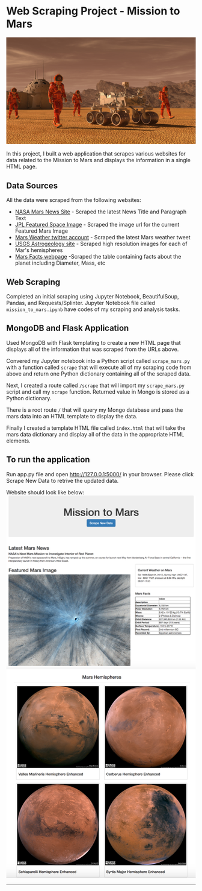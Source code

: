 # Web Scraping Project - Mission to Mars

![mission_to_mars](Images/mission_to_mars.png)

In this project, I built a web application that scrapes various websites for data related to the Mission to Mars and displays the information in a single HTML page. 

## Data Sources
All the data were scraped from the following websites:

* [NASA Mars News Site](https://mars.nasa.gov/news/) - Scraped the latest News Title and Paragraph Text
* [JPL Featured Space Image](https://www.jpl.nasa.gov/spaceimages/?search=&category=Mars) - Scraped the image url for the current Featured Mars Image
* [Mars Weather twitter account](https://twitter.com/marswxreport?lang=en) - Scraped the latest Mars weather tweet
* [USGS Astrogeology site](https://astrogeology.usgs.gov/search/results?q=hemisphere+enhanced&k1=target&v1=Mars) - Scraped high resolution images for each of Mar's hemispheres
* [Mars Facts webpage](https://space-facts.com/mars/) -Scraped the table containing facts about the planet including Diameter, Mass, etc 

## Web Scraping
Completed an initial scraping using Jupyter Notebook, BeautifulSoup, Pandas, and Requests/Splinter.
Jupyter Notebook file called `mission_to_mars.ipynb` have codes of my scraping and analysis tasks. 

## MongoDB and Flask Application

Used MongoDB with Flask templating to create a new HTML page that displays all of the information that was scraped from the URLs above.

Convered my Jupyter notebook into a Python script called `scrape_mars.py` with a function called `scrape` that will execute all of my scraping code from above and return one Python dictionary containing all of the scraped data.

Next, I created a route called `/scrape` that will import my `scrape_mars.py` script and call my `scrape` function. Returned value in Mongo is stored as a Python dictionary.

There is a root route `/` that will query my Mongo database and pass the mars data into an HTML template to display the data.

Finally I created a template HTML file called `index.html` that will take the mars data dictionary and display all of the data in the appropriate HTML elements. 

## To run the application
Run app.py file and open http://127.0.0.1:5000/ in your browser. Please click Scrape New Data to retrive the updated data.

Website should look like below: 
![final_app_part1.png](Images/final_app_part1.png)
![final_app_part2.png](Images/final_app_part2.png)

- - -
